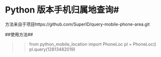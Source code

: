 # Python 版本手机归属地查询#

方法来自于项目https://github.com/SuperID/query-mobile-phone-area.git

##使用方法##

>> from python_mobile_location import PhoneLoc
>> pl = PhoneLoc()
>> pl.query(12813482019)
